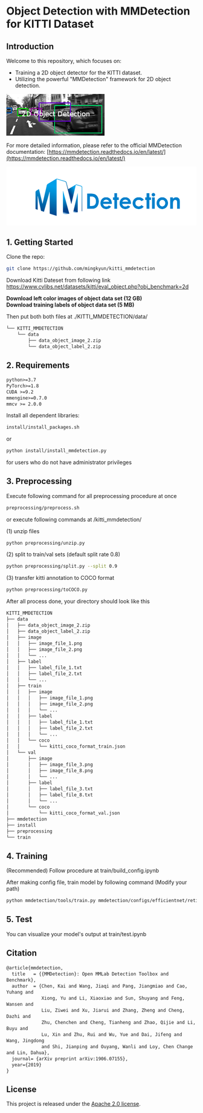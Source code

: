 # Object Detection with MMDetection for KITTI Dataset

## Introduction

Welcome to this repository, which focuses on:

- Training a 2D object detector for the KITTI dataset.
- Utilizing the powerful "MMDetection" framework for 2D object detection.  

<div style="max-width: 100%;">
    <img src="kitti.png" alt="KITTI Dataset" style="max-width: 100%; height: auto;">
</div>


For more detailed information, please refer to the official MMDetection documentation:
[https://mmdetection.readthedocs.io/en/latest/](https://mmdetection.readthedocs.io/en/latest/)

<div style="max-width: 100%;">
    <img src="mmdet-logo.png" alt="MMdetection-logo" style="max-width: 100%; height: auto;">
</div>


## 1. Getting Started

Clone the repo:

  ```bash
  git clone https://github.com/mingkyun/kitti_mmdetection
  ```

  
Download Kitti Dateset from following link  
https://www.cvlibs.net/datasets/kitti/eval_object.php?obj_benchmark=2d  

**Download left color images of object data set (12 GB)**   
**Download training labels of object data set (5 MB)** 

Then put both both files at ./KITTI_MMDETECTION/data/

```
└── KITTI_MMDETECTION
    └── data
        ├── data_object_image_2.zip
        └── data_object_label_2.zip
```

## 2. Requirements

```
python>=3.7
PyTorch>=1.8
CUDA >=9.2
mmengine>=0.7.0
mmcv >= 2.0.0
```
Install all dependent libraries:  

  ```bash
  install/install_packages.sh
  ```
or
  ```bash
  python install/install_mmdetection.py
  ```
for users who do not have administrator privileges


## 3. Preprocessing

Execute following command for all preprocessing procedure at once 

  ```bash
  preprocessing/preprocess.sh
  ```

or execute following commands at /kitti_mmdetection/ 

(1) unzip files

  ```bash
  python preprocessing/unzip.py   
  ```

(2) split to train/val sets (default split rate 0.8)

  ```bash
  python preprocessing/split.py --split 0.9 
  ```

(3) transfer kitti annotation to COCO format

  ```bash
  python preprocessing/toCOCO.py
  ```

After all process done, your directory should look like this

```
KITTI_MMDETECTION
├── data
│   ├── data_object_image_2.zip
│   ├── data_object_label_2.zip
│   ├── image
│   │   ├── image_file_1.png
│   │   ├── image_file_2.png
│   │   └── ...
│   ├── label
│   │   ├── label_file_1.txt
│   │   ├── label_file_2.txt
│   │   └── ...
│   ├── train
│   │   ├── image
│   │   │   ├── image_file_1.png
│   │   │   ├── image_file_2.png
│   │   │   └── ...
│   │   ├── label
│   │   │   ├── label_file_1.txt
│   │   │   ├── label_file_2.txt
│   │   │   └── ...
│   │   └── coco
│   │       └── kitti_coco_format_train.json
│   └── val
│       ├── image
│       │   ├── image_file_3.png
│       │   ├── image_file_8.png
│       │   └── ...
│       ├── label
│       │   ├── label_file_3.txt
│       │   ├── label_file_8.txt
│       │   └── ...
│       └── coco
│           └── kitti_coco_format_val.json
├── mmdetection
├── install
├── preprocessing
└── train

```

## 4. Training

(Recommended)
Follow procedure at train/build_config.ipynb

After making config file, train model by following command (Modify your path)

  ```bash
  python mmdetection/tools/train.py mmdetection/configs/efficientnet/retinanet_effb3_fpn_8xb4-crop896-1x_kitti.py

  ```

  ## 5. Test  
    
You can visualize your model's output at train/test.ipynb


## Citation

```
@article{mmdetection,
  title   = {{MMDetection}: Open MMLab Detection Toolbox and Benchmark},
  author  = {Chen, Kai and Wang, Jiaqi and Pang, Jiangmiao and Cao, Yuhang and
             Xiong, Yu and Li, Xiaoxiao and Sun, Shuyang and Feng, Wansen and
             Liu, Ziwei and Xu, Jiarui and Zhang, Zheng and Cheng, Dazhi and
             Zhu, Chenchen and Cheng, Tianheng and Zhao, Qijie and Li, Buyu and
             Lu, Xin and Zhu, Rui and Wu, Yue and Dai, Jifeng and Wang, Jingdong
             and Shi, Jianping and Ouyang, Wanli and Loy, Chen Change and Lin, Dahua},
  journal= {arXiv preprint arXiv:1906.07155},
  year={2019}
}
```

## License

This project is released under the [Apache 2.0 license](LICENSE).
